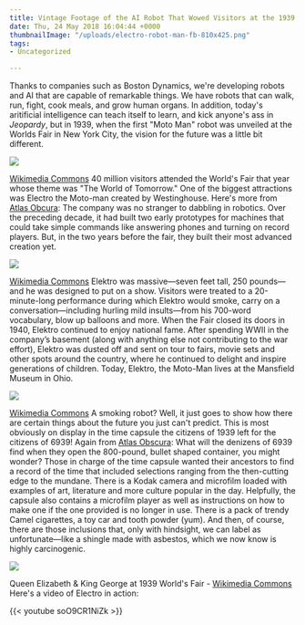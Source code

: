 ```yaml
---
title: Vintage Footage of the AI Robot That Wowed Visitors at the 1939 World's Fair
date: Thu, 24 May 2018 16:04:44 +0000
thumbnailImage: "/uploads/electro-robot-man-fb-810x425.png"
tags:
- Uncategorized

---
```

Thanks to companies such as Boston Dynamics, we're developing robots and AI that are capable of remarkable things. We have robots that can walk, run, fight, cook meals, and grow human organs. In addition, today's aritificial intelligence can teach itself to learn, and kick anyone's ass in _Jeopardy_, but in 1939, when the first "Moto Man" robot was unveiled at the Worlds Fair in New York City, the vision for the future was a little bit different. 

![](http://newsattorneys.staging.wpengine.com/wp-content/uploads/2018/05/1939-worlds-fair-grounds.jpg) 

[Wikimedia Commons](https://commons.wikimedia.org/wiki/File:-Fountains,_1939_New_York_World%27s_Fair,_with_Trylon_and_Perisphere_in_Background-_MET_DP103123.jpg) 40 million visitors attended the World's Fair that year whose theme was "The World of Tomorrow." One of the biggest attractions was Electro the Moto-man created by Westinghouse. Here's more from [Atlas Obcura](https://www.history.com/news/1939-worlds-fair-new-york-technology-robot-flashback?cmpid=AtlasObscura_smokingrobot_partner&utm_source=Atlas+Obscura+Daily+Newsletter&utm_campaign=655f03b85a-EMAIL_CAMPAIGN_2018_05_24&utm_medium=email&utm_term=0_f36db9c480-655f03b85a-67805497&ct=t%28EMAIL_CAMPAIGN_5_24_2018%29&mc_cid=655f03b85a&mc_eid=2ea1be759e): The company was no stranger to dabbling in robotics. Over the preceding decade, it had built two early prototypes for machines that could take simple commands like answering phones and turning on record players. But, in the two years before the fair, they built their most advanced creation yet. 

![](http://newsattorneys.staging.wpengine.com/wp-content/uploads/2018/05/1939-worlds-fair-elektro-man.jpg) 

[Wikimedia Commons](https://commons.wikimedia.org/wiki/File:Senator_John_Heinz_History_Center_-_IMG_7802.JPG) Elektro was massive—seven feet tall, 250 pounds—and he was designed to put on a show. Visitors were treated to a 20-minute-long performance during which Elektro would smoke, carry on a conversation—including hurling mild insults—from his 700-word vocabulary, blow up balloons and more. When the Fair closed its doors in 1940, Elektro continued to enjoy national fame. After spending WWII in the company’s basement (along with anything else not contributing to the war effort), Elektro was dusted off and sent on tour to fairs, movie sets and other spots around the country, where he continued to delight and inspire generations of children. Today, Elektro, the Moto-Man lives at the Mansfield Museum in Ohio. 

![](http://newsattorneys.staging.wpengine.com/wp-content/uploads/2018/05/1939-worlds-fair-ford-display-1024x719.jpg) 

[Wikimedia Commons](https://commons.wikimedia.org/wiki/File:World_Fair_1939_LOC_gsc.5a03061.jpg) A smoking robot? Well, it just goes to show how there are certain things about the future you just can't predict. This is most obviously on display in the time capsule the citizens of 1939 left for the citizens of 6939! Again from [Atlas Obscura](https://www.history.com/news/1939-worlds-fair-new-york-technology-robot-flashback?cmpid=AtlasObscura_smokingrobot_partner&utm_source=Atlas+Obscura+Daily+Newsletter&utm_campaign=655f03b85a-EMAIL_CAMPAIGN_2018_05_24&utm_medium=email&utm_term=0_f36db9c480-655f03b85a-67805497&ct=t%28EMAIL_CAMPAIGN_5_24_2018%29&mc_cid=655f03b85a&mc_eid=2ea1be759e): What will the denizens of 6939 find when they open the 800-pound, bullet shaped container, you might wonder? Those in charge of the time capsule wanted their ancestors to find a record of the time that included selections ranging from the then-cutting edge to the mundane. There is a Kodak camera and microfilm loaded with examples of art, literature and more culture popular in the day. Helpfully, the capsule also contains a microfilm player as well as instructions on how to make one if the one provided is no longer in use. There is a pack of trendy Camel cigarettes, a toy car and tooth powder (yum). And then, of course, there are those inclusions that, only with hindsight, we can label as unfortunate—like a shingle made with asbestos, which we now know is highly carcinogenic. 

![](http://newsattorneys.staging.wpengine.com/wp-content/uploads/2018/05/1939-worlds-fair-queen-elizabeth-1024x811.jpg) 

Queen Elizabeth & King George at 1939 World's Fair - [Wikimedia Commons](https://commons.wikimedia.org/wiki/File:George-VI-NY-Worlds-Fair-June-10-1939.jpg) Here's a video of Electro in action:

{{< youtube soO9CR1NiZk >}}